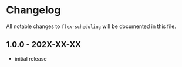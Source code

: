 # Changelog

All notable changes to `flex-scheduling` will be documented in this file.

## 1.0.0 - 202X-XX-XX

- initial release
